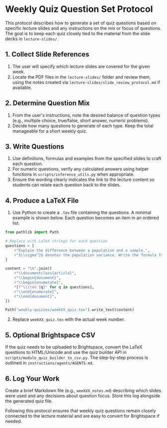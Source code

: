 # Weekly Quiz Question Set Protocol

This protocol describes how to generate a set of quiz questions based on specific lecture slides and any instructions on the mix or focus of questions. The goal is to keep each quiz closely tied to the material from the slide decks in `lecture-slides/`.

## 1. Collect Slide References
1. The user will specify which lecture slides are covered for the given week.
2. Locate the PDF files in the `lecture-slides/` folder and review them, using the notes created via `lecture-slides/slide_review_protocol.md` if available.

## 2. Determine Question Mix
1. From the user's instructions, note the desired balance of question types (e.g., multiple choice, true/false, short answer, numeric problems).
2. Decide how many questions to generate of each type. Keep the total manageable for a short weekly quiz.

## 3. Write Questions
1. Use definitions, formulas and examples from the specified slides to craft each question.
2. For numeric questions, verify any calculated answers using helper functions in `scripts/inference_utils.py` when appropriate.
3. Ensure the wording clearly indicates the link to the lecture content so students can relate each question back to the slides.

## 4. Produce a LaTeX File
1. Use Python to create a `.tex` file containing the questions. A minimal example is shown below. Each question becomes an item in an ordered list.

```python
from pathlib import Path

# Replace with LaTeX strings for each question
questions = [
    r"Explain the difference between a population and a sample.",
    r"$\\sigma^2$ denotes the population variance. Write the formula for the sample variance."
]

content = "\n".join([
    r"\\documentclass{article}",
    r"\\begin{document}",
    r"\\begin{enumerate}",
    *[f"\\item {q}" for q in questions],
    r"\\end{enumerate}",
    r"\\end{document}",
])

Path("weekly-quizzes/weekXX_quiz.tex").write_text(content)
```

2. Replace `weekXX_quiz.tex` with the actual week number.

## 5. Optional Brightspace CSV
If the quiz needs to be uploaded to Brightspace, convert the LaTeX questions to HTML/Unicode and use the quiz builder API in `scripts/module_quiz_builder_to_csv.py`. The step-by-step process is outlined in `instructions/agents/AGENTS.md`.

## 6. Log Your Work
Create a brief Markdown file (e.g., `weekXX_notes.md`) describing which slides were used and any decisions about question focus. Store this log alongside the generated quiz file.

Following this protocol ensures that weekly quiz questions remain closely connected to the lecture material and are easy to convert for Brightspace if needed.

